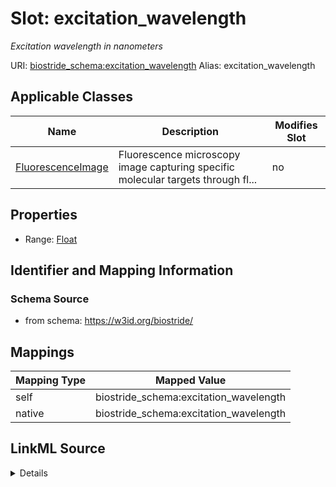 

# Slot: excitation_wavelength 


_Excitation wavelength in nanometers_





URI: [biostride_schema:excitation_wavelength](https://w3id.org/biostride/schema/excitation_wavelength)
Alias: excitation_wavelength

<!-- no inheritance hierarchy -->





## Applicable Classes

| Name | Description | Modifies Slot |
| --- | --- | --- |
| [FluorescenceImage](FluorescenceImage.md) | Fluorescence microscopy image capturing specific molecular targets through fl... |  no  |






## Properties

* Range: [Float](Float.md)




## Identifier and Mapping Information






### Schema Source


* from schema: https://w3id.org/biostride/




## Mappings

| Mapping Type | Mapped Value |
| ---  | ---  |
| self | biostride_schema:excitation_wavelength |
| native | biostride_schema:excitation_wavelength |




## LinkML Source

<details>
```yaml
name: excitation_wavelength
description: Excitation wavelength in nanometers
from_schema: https://w3id.org/biostride/
rank: 1000
alias: excitation_wavelength
owner: FluorescenceImage
domain_of:
- FluorescenceImage
range: float

```
</details>